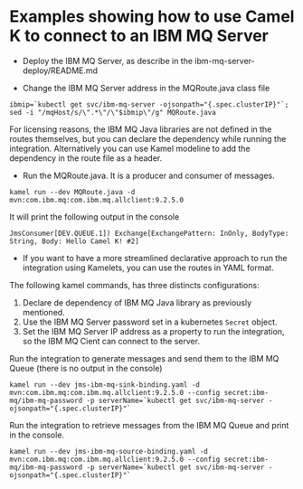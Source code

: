# Examples showing how to use Camel K to connect to an IBM MQ Server

* Deploy the IBM MQ Server, as describe in the ibm-mq-server-deploy/README.md

* Change the IBM MQ Server address in the MQRoute.java class file

```
ibmip=`kubectl get svc/ibm-mq-server -ojsonpath="{.spec.clusterIP}"`; sed -i "/mqHost/s/\".*\"/\"$ibmip\"/g" MQRoute.java
```

For licensing reasons, the IBM MQ Java libraries are not defined in the routes themselves, but you can declare the dependency while running the integration. Alternatively you can use Kamel modeline to add the dependency in the route file as a header.

* Run the MQRoute.java. It is a producer and consumer of messages.

```
kamel run --dev MQRoute.java -d mvn:com.ibm.mq:com.ibm.mq.allclient:9.2.5.0
```

It will print the following output in the console

```
JmsConsumer[DEV.QUEUE.1]) Exchange[ExchangePattern: InOnly, BodyType: String, Body: Hello Camel K! #2]
```

* If you want to have a more streamlined declarative approach to run the integration using Kamelets, you can use the routes in YAML format.


The following kamel commands, has three distincts configurations:
1. Declare de dependency of IBM MQ Java library as previously mentioned.
2. Use the IBM MQ Server password set in a kubernetes `Secret` object.
3. Set the IBM MQ Server IP address as a property to run the integration, so the IBM MQ Cient can connect to the server.


Run the integration to generate messages and send them to the IBM MQ Queue (there is no output in the console)
```
kamel run --dev jms-ibm-mq-sink-binding.yaml -d mvn:com.ibm.mq:com.ibm.mq.allclient:9.2.5.0 --config secret:ibm-mq/ibm-mq-password -p serverName=`kubectl get svc/ibm-mq-server -ojsonpath="{.spec.clusterIP}"`
```

Run the integration to retrieve messages from the IBM MQ Queue and print in the console.
```
kamel run --dev jms-ibm-mq-source-binding.yaml -d mvn:com.ibm.mq:com.ibm.mq.allclient:9.2.5.0 --config secret:ibm-mq/ibm-mq-password -p serverName=`kubectl get svc/ibm-mq-server -ojsonpath="{.spec.clusterIP}"`
```
